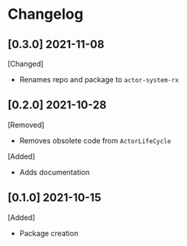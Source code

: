 # Changelog

## [0.3.0] 2021-11-08
[Changed]
- Renames repo and package to `actor-system-rx`

## [0.2.0] 2021-10-28
[Removed]
- Removes obsolete code from `ActorLifeCycle`

[Added]
- Adds documentation

## [0.1.0] 2021-10-15
[Added]
- Package creation
